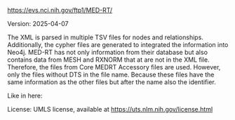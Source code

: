 https://evs.nci.nih.gov/ftp1/MED-RT/

Version: 2025-04-07

The XML is parsed in multiple TSV files for nodes and relationships. Additionally, the cypher files are generated to integrated the information into Neo4j.
MED-RT has not only information from their database but also contains data from MESH and RXNORM that at are not in the XML file. Therefore, the files from Core MEDRT Accessory files are used. However, only the files without DTS in the file name.
Because these files have the same information as the other files but after the name also the identifier.

Like in here:

License: UMLS license, available at https://uts.nlm.nih.gov/license.html